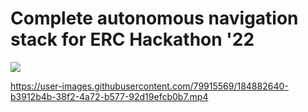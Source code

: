 # Complete autonomous navigation stack for ERC Hackathon '22

![](https://github.com/suchetanrs/erc-hackathon-automation/blob/master/live_map/rosgraph.png)

https://user-images.githubusercontent.com/79915569/184882640-b3912b4b-38f2-4a72-b577-92d19efcb0b7.mp4

